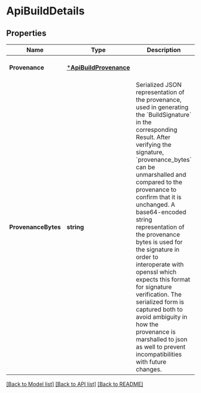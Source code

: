 # ApiBuildDetails

## Properties
Name | Type | Description | Notes
------------ | ------------- | ------------- | -------------
**Provenance** | [***ApiBuildProvenance**](apiBuildProvenance.md) |  | [optional] [default to null]
**ProvenanceBytes** | **string** | Serialized JSON representation of the provenance, used in generating the &#x60;BuildSignature&#x60; in the corresponding Result. After verifying the signature, &#x60;provenance_bytes&#x60; can be unmarshalled and compared to the provenance to confirm that it is unchanged. A base64-encoded string representation of the provenance bytes is used for the signature in order to interoperate with openssl which expects this format for signature verification.  The serialized form is captured both to avoid ambiguity in how the provenance is marshalled to json as well to prevent incompatibilities with future changes. | [optional] [default to null]

[[Back to Model list]](../README.md#documentation-for-models) [[Back to API list]](../README.md#documentation-for-api-endpoints) [[Back to README]](../README.md)


